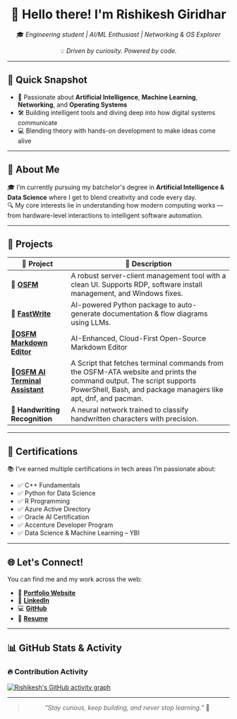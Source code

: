 <div align="center">

# 👋 Hello there! I'm **Rishikesh Giridhar**

🎓 _Engineering student | AI/ML Enthusiast | Networking & OS Explorer_

💡 _Driven by curiosity. Powered by code._

</div>

---

## 🧠 Quick Snapshot

- 🔬 Passionate about **Artificial Intelligence**, **Machine Learning**, **Networking**, and **Operating Systems**
- 🛠️ Building intelligent tools and diving deep into how digital systems communicate
- 💻 Blending theory with hands-on development to make ideas come alive

---

## 💼 About Me

🎓 I’m currently pursuing my batchelor's degree in **Artificial Intelligence & Data Science** where I get to blend creativity and code every day.  
🔍 My core interests lie in understanding how modern computing works — from hardware-level interactions to intelligent software automation.  

---

## 🚀 Projects

| 🚧 Project | 📝 Description |
|-----------|----------------|
| 🔹 [**OSFM**](https://rishisp.me/osfm) | A robust server-client management tool with a clean UI. Supports RDP, software install management, and Windows fixes. |
| 🔹 [**FastWrite**](https://rishisp.me/FastWrite) | AI-powered Python package to auto-generate documentation & flow diagrams using LLMs. |
| 🔹[**OSFM Markdown Editor**](https://osfm-md.netlify.app) | AI-Enhanced, Cloud-First Open-Source Markdown Editor |
| 🔹[**OSFM AI Terminal Assistant**](https://osfm-ata.vercel.app) | A Script that fetches terminal commands from the OSFM-ATA website and prints the command output. The script supports PowerShell, Bash, and package managers like apt, dnf, and pacman. |
| 🔹 **Handwriting Recognition** | A neural network trained to classify handwritten characters with precision. |

---

## 📜 Certifications

📚 I’ve earned multiple certifications in tech areas I’m passionate about:

- ✅ C++ Fundamentals  
- ✅ Python for Data Science  
- ✅ R Programming  
- ✅ Azure Active Directory  
- ✅ Oracle AI Certification  
- ✅ Accenture Developer Program  
- ✅ Data Science & Machine Learning – YBI

---

## 🌐 Let's Connect!

You can find me and my work across the web:

- 🔗 [**Portfolio Website**](https://rishisp.me/Landing)
- 💼 [**LinkedIn**](https://www.linkedin.com/in/rishikesh-giridhar)
- 💻 [**GitHub**](https://github.com/R-G_KJSIT)
- 📄 [**Resume**](https://rishisp.me/Landing/Resume-Rishikesh-Giridhar.pdf)

---

## 📊 GitHub Stats & Activity

### 🔥 Contribution Activity

[![Rishikesh's GitHub activity graph](https://github-readme-activity-graph.vercel.app/graph?username=R-G-KJSIT&bg_color=1f1f1f&color=ffffff&line=00c853&point=ffffff&area=true&hide_border=true)](https://github.com/R-G-KJSIT)

---

<div align="center">

> _“Stay curious, keep building, and never stop learning.”_ 🚀

</div>
